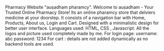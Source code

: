 Pharmacy Website
"auṣadham pharamcy". Welcome to auṣadham - Your Trusted Online Pharmacy Store! Its an online pharamcy store that delviers medicine at your doorstep. It consists of a navigation bar with Home, Products, About us, Login and Cart. Designed with a minimalistic design for better user interface.
Languages used: HTML, CSS , Javascript.
All the logos and picture used completely made by me.
For login page: username: abc 
                password: 1234 
For cart : details are not added dynamically as no backend tools are used.
